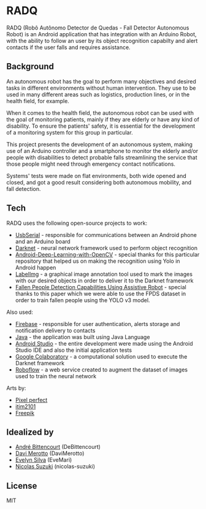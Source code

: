 # RADQ
  RADQ (Robô Autônomo Detector de Quedas - Fall Detector Autonomous Robot) is an Android application that has integration with an Arduino Robot, with the ability to follow an user by its object recognition capabilty and alert contacts if the user falls and requires assistance.

## Background
  An autonomous robot has the goal to perform many objectives and desired tasks in different environments without human intervention. They use to be used in many different areas such as logistics, production lines, or in the health field, for example.

  When it comes to the health field, the autonomous robot can be used with the goal of monitoring patients, mainly if they are elderly or have any kind of disability. To ensure the patients' safety, it is essential for the development of a monitoring system for this group in particular.

  This project presents the development of an autonomous system, making use of an Arduino controller and a smartphone to monitor the elderly and/or people with disabilities to detect probable falls streamlining the service that those people might need through emergency contact notifications.

  Systems' tests were made on flat environments, both wide opened and closed, and got a good result considering both autonomous mobility, and fall detection.

## Tech

RADQ uses the following open-source projects to work:
* [UsbSerial](https://github.com/felHR85/UsbSerial) - responsible for communications between an Android phone and an Arduino board
* [Darknet](https://github.com/AlexeyAB/darknet) - neural network framework used to perform object recognition
* [Android-Deep-Learning-with-OpenCV](https://github.com/ivangrov/Android-Deep-Learning-with-OpenCV) - special thanks for this particular repository that helped us on making the recognition using Yolo in Android happen
* [LabelImg](https://github.com/tzutalin/labelImg) - a graphical image annotation tool used to mark the images with our desired objects in order to deliver it to the Darknet framework
* [Fallen People Detection Capabilities Using Assistive Robot](https://www.mdpi.com/2079-9292/8/9/915/htm) - special thanks to this paper which we were able to use the FPDS dataset in order to train fallen people using the YOLO v3 model.

Also used:
* [Firebase](https://firebase.google.com/) - responsible for user authentication, alerts storage and notification delivery to contacts
* [Java](https://www.java.com/) - the application was built using Java Language
* [Android Studio](https://developer.android.com/studio) - the entire development were made using the Android Studio IDE and also the initial application tests
* [Google Colaboratory](https://colab.research.google.com/) - a computational solution used to execute the Darknet framework
* [Roboflow](https://roboflow.com/) - a web service created to augment the dataset of images used to train the neural network 

Arts by:
* [Pixel perfect](https://www.flaticon.com/authors/pixel-perfect)
* [itim2101](https://www.flaticon.com/authors/itim2101)
* [Freepik](https://www.flaticon.com/authors/freepik)

## Idealized by
* [André Bittencourt](https://github.com/DeBittencourt) (DeBittencourt)
* [Davi Merotto](https://github.com/DaviMerotto) (DaviMerotto)
* [Evelyn Silva](https://github.com/EveMari) (EveMari)
* [Nicolas Suzuki](https://github.com/nicolas-suzuki) (nicolas-suzuki)

License
----

MIT
